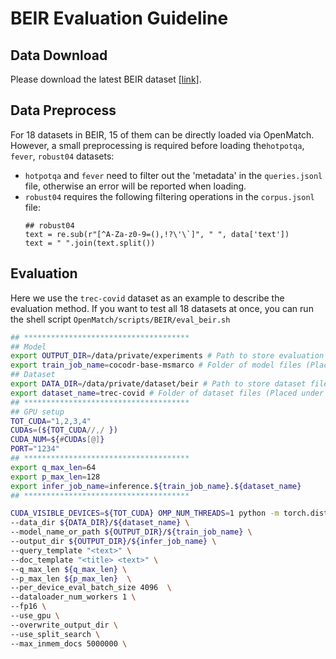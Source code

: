 # BEIR Evaluation Guideline

## Data Download

Please download the latest BEIR dataset [[link]](https://github.com/beir-cellar/beir).

## Data Preprocess

For 18 datasets in BEIR, 15 of them can be directly loaded via OpenMatch. However, a small preprocessing is required before loading the`hotpotqa`, `fever`, `robust04` datasets:

* `hotpotqa` and `fever` need to filter out the 'metadata' in the `queries.jsonl` file, otherwise an error will be reported when loading.
* `robust04` requires the following filtering operations in the `corpus.jsonl` file:
    ```
    ## robust04
    text = re.sub(r"[^A-Za-z0-9=(),!?\'\`]", " ", data['text'])
    text = " ".join(text.split())
    ```
    
## Evaluation

Here we use the `trec-covid` dataset as an example to describe the evaluation method. If you want to test all 18 datasets at once, you can run the shell script `OpenMatch/scripts/BEIR/eval_beir.sh`

```bash
## *************************************
## Model
export OUTPUT_DIR=/data/private/experiments # Path to store evaluation results.
export train_job_name=cocodr-base-msmarco # Folder of model files (Placed under OUTPUT_DIR by default).
## Dataset
export DATA_DIR=/data/private/dataset/beir # Path to store dataset files.
export dataset_name=trec-covid # Folder of dataset files (Placed under DATA_DIR by default).
## *************************************
## GPU setup
TOT_CUDA="1,2,3,4"
CUDAs=(${TOT_CUDA//,/ })
CUDA_NUM=${#CUDAs[@]}
PORT="1234"
## *************************************
export q_max_len=64
export p_max_len=128
export infer_job_name=inference.${train_job_name}.${dataset_name}
## *************************************

CUDA_VISIBLE_DEVICES=${TOT_CUDA} OMP_NUM_THREADS=1 python -m torch.distributed.launch --nproc_per_node=${CUDA_NUM} --master_port=${PORT} -m openmatch.driver.beir_eval_pipeline \
--data_dir ${DATA_DIR}/${dataset_name} \
--model_name_or_path ${OUTPUT_DIR}/${train_job_name} \
--output_dir ${OUTPUT_DIR}/${infer_job_name} \
--query_template "<text>" \
--doc_template "<title> <text>" \
--q_max_len ${q_max_len} \
--p_max_len ${p_max_len}  \
--per_device_eval_batch_size 4096  \
--dataloader_num_workers 1 \
--fp16 \
--use_gpu \
--overwrite_output_dir \
--use_split_search \
--max_inmem_docs 5000000 \
```